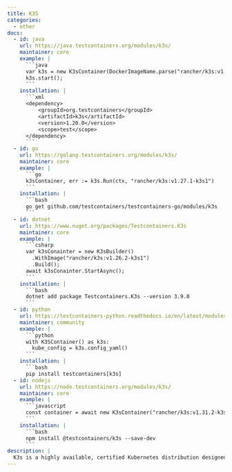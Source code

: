 ```yaml
---
title: K3S
categories:
  - other
docs:
  - id: java
    url: https://java.testcontainers.org/modules/k3s/
    maintainer: core
    example: |
      ```java
      var k3s = new K3sContainer(DockerImageName.parse("rancher/k3s:v1.21.3-k3s1"));
      k3s.start();
      ```
    installation: |
      ```xml
      <dependency>
          <groupId>org.testcontainers</groupId>
          <artifactId>k3s</artifactId>
          <version>1.20.0</version>
          <scope>test</scope>
      </dependency>
      ```
  - id: go
    url: https://golang.testcontainers.org/modules/k3s/
    maintainer: core
    example: |
      ```go
      k3sContainer, err := k3s.Run(ctx, "rancher/k3s:v1.27.1-k3s1")
      ```
    installation: |
      ```bash
      go get github.com/testcontainers/testcontainers-go/modules/k3s
      ```
  - id: dotnet
    url: https://www.nuget.org/packages/Testcontainers.K3s
    maintainer: core
    example: |
      ```csharp
      var k3sConainter = new K3sBuilder()
        .WithImage("rancher/k3s:v1.26.2-k3s1")
        .Build();
      await k3sConainter.StartAsync();
      ```
    installation: |
      ```bash
      dotnet add package Testcontainers.K3s --version 3.9.0
      ```
  - id: python
    url: https://testcontainers-python.readthedocs.io/en/latest/modules/k3s/README.html
    maintainer: community
    example: |
      ```python
      with K3SContainer() as k3s:
        kube_config = k3s.config_yaml()
      ```
    installation: |
      ```bash
      pip install testcontainers[k3s]
  - id: nodejs
    url: https://node.testcontainers.org/modules/k3s/
    maintainer: core
    example: |
      ```javascript
      const container = await new K3sContainer("rancher/k3s:v1.31.2-k3s1").start();
      ```
    installation: |
      ```bash
      npm install @testcontainers/k3s --save-dev
      ```
description: |
  K3s is a highly available, certified Kubernetes distribution designed for production workloads in unattended, resource-constrained, remote locations or inside IoT appliances.
---
```

